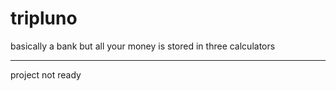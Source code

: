 # tripluno
basically a bank but all your money is stored in three calculators                                                                                                                 
__________________________________________________________________
project not ready
